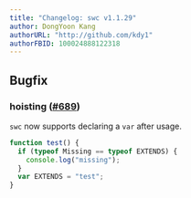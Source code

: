 ```yaml
---
title: "Changelog: swc v1.1.29"
author: DongYoon Kang
authorURL: "http://github.com/kdy1"
authorFBID: 100024888122318
---
```


## Bugfix

### hoisting ([#689](https://github.com/swc-project/swc/pull/689))

`swc` now supports declaring a `var` after usage.

```js
function test() {
  if (typeof Missing == typeof EXTENDS) {
    console.log("missing");
  }
  var EXTENDS = "test";
}
```
